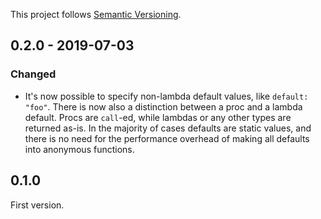 This project follows [Semantic Versioning](https://semver.org/spec/v2.0.0.html).

## 0.2.0 - 2019-07-03

### Changed

* It's now possible to specify non-lambda default values, like `default: "foo"`. There is now also a distinction between a proc and a lambda default. Procs are `call`-ed, while lambdas or any other types are returned as-is. In the majority of cases defaults are static values, and there is no need for the performance overhead of making all defaults into anonymous functions.

## 0.1.0

First version.
